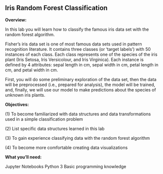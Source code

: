 ## Iris Random Forest Classification


**Overview:** 

In this lab you will learn how to classify the famous iris data set with the random forest algorithm. 

Fisher’s iris data set is one of most famous data sets used in pattern recognition literature. 
It contains three classes (or ‘target labels’) with 50 instances of each class. 
Each class represents one of the species of the iris plant (Iris Setosa, Iris Versicolour, and Iris Virginica). 
Each instance is defined by 4 attributes: sepal length in cm, sepal width in cm, petal length in cm, and petal width in cm.  


First, you will do some preliminary exploration of the data set, then the data will be preprocessed (i.e., prepared for analysis), the model will be trained, and, finally, we will use our model to make predictions about the species of unknown iris plants.  

 

**Objectives:** 

(1) To become familiarized with data structures and data transformations used in a simple classification problem 

(2) List specific data structures learned in this lab 

(3) To gain experience classifying data with the random forest algorithm 

(4) To become more comfortable creating data visualizations 

 

**What you’ll need:**

Jupyter Notebooks 
Python 3 
Basic programming knowledge 
